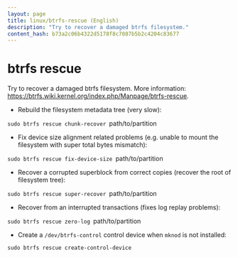 ```yaml
---
layout: page
title: linux/btrfs-rescue (English)
description: "Try to recover a damaged btrfs filesystem."
content_hash: b73a2c06b4322d5178f8c7087b5b2c4204c83677
---
```

# btrfs rescue

Try to recover a damaged btrfs filesystem.
More information: <https://btrfs.wiki.kernel.org/index.php/Manpage/btrfs-rescue>.

- Rebuild the filesystem metadata tree (very slow):

`sudo btrfs rescue chunk-recover `<span class="tldr-var badge badge-pill bg-dark-lm bg-white-dm text-white-lm text-dark-dm font-weight-bold">path/to/partition</span>

- Fix device size alignment related problems (e.g. unable to mount the filesystem with super total bytes mismatch):

`sudo btrfs rescue fix-device-size `<span class="tldr-var badge badge-pill bg-dark-lm bg-white-dm text-white-lm text-dark-dm font-weight-bold">path/to/partition</span>

- Recover a corrupted superblock from correct copies (recover the root of filesystem tree):

`sudo btrfs rescue super-recover `<span class="tldr-var badge badge-pill bg-dark-lm bg-white-dm text-white-lm text-dark-dm font-weight-bold">path/to/partition</span>

- Recover from an interrupted transactions (fixes log replay problems):

`sudo btrfs rescue zero-log `<span class="tldr-var badge badge-pill bg-dark-lm bg-white-dm text-white-lm text-dark-dm font-weight-bold">path/to/partition</span>

- Create a `/dev/btrfs-control` control device when `mknod` is not installed:

`sudo btrfs rescue create-control-device`
